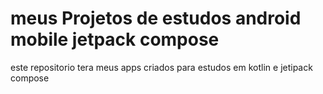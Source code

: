 # meus Projetos de  estudos android mobile jetpack compose
 este repositorio tera meus apps criados para estudos em kotlin e jetipack compose 
